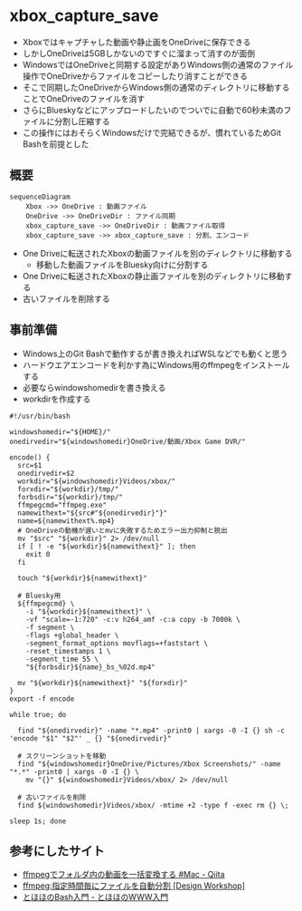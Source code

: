 # xbox_capture_save
* Xboxではキャプチャした動画や静止画をOneDriveに保存できる
* しかしOneDriveは5GBしかないのですぐに溜まって消すのが面倒
* WindowsではOneDriveと同期する設定がありWindows側の通常のファイル操作でOneDriveからファイルをコピーしたり消すことができる
* そこで同期したOneDriveからWindows側の通常のディレクトリに移動することでOneDriveのファイルを消す
* さらにBlueskyなどにアップロードしたいのでついでに自動で60秒未満のファイルに分割し圧縮する
* この操作にはおそらくWindowsだけで完結できるが、慣れているためGit Bashを前提とした

## 概要
```mermaid
sequenceDiagram
    Xbox ->> OneDrive : 動画ファイル
    OneDrive ->> OneDriveDir : ファイル同期
    xbox_capture_save ->> OneDriveDir : 動画ファイル取得
    xbox_capture_save ->> xbox_capture_save : 分割、エンコード
```
* One Driveに転送されたXboxの動画ファイルを別のディレクトリに移動する
  * 移動した動画ファイルをBluesky向けに分割する
* One Driveに転送されたXboxの静止画ファイルを別のディレクトリに移動する
* 古いファイルを削除する

## 事前準備
* Windows上のGit Bashで動作するが書き換えればWSLなどでも動くと思う
* ハードウエアエンコードを利かす為にWindows用のffmpegをインストールする
* 必要ならwindowshomedirを書き換える
* workdirを作成する
  
```
#!/usr/bin/bash

windowshomedir="${HOME}/"
onedirvedir="${windowshomedir}OneDrive/動画/Xbox Game DVR/"

encode() {
  src=$1
  onedirvedir=$2
  workdir="${windowshomedir}Videos/xbox/"
  forxdir="${workdir}/tmp/"
  forbsdir="${workdir}/tmp/"
  ffmpegcmd="ffmpeg.exe"
  namewithext="${src#"${onedirvedir}"}"
  name=${namewithext%.mp4}
  # OneDriveの動機が遅いとmvに失敗するためエラー出力抑制と脱出
  mv "$src" "${workdir}" 2> /dev/null
  if [ ! -e "${workdir}${namewithext}" ]; then
    exit 0
  fi

  touch "${workdir}${namewithext}"

  # Bluesky用
  ${ffmpegcmd} \
    -i "${workdir}${namewithext}" \
    -vf "scale=-1:720" -c:v h264_amf -c:a copy -b 7000k \
    -f segment \
    -flags +global_header \
    -segment_format_options movflags=+faststart \
    -reset_timestamps 1 \
    -segment_time 55 \
    "${forbsdir}${name}_bs_%02d.mp4"

  mv "${workdir}${namewithext}" "${forxdir}"
}
export -f encode

while true; do

  find "${onedirvedir}" -name "*.mp4" -print0 | xargs -0 -I {} sh -c 'encode "$1" "$2"' _ {} "${onedirvedir}"

  # スクリーンショットを移動
  find "${windowshomedir}OneDrive/Pictures/Xbox Screenshots/" -name "*.*" -print0 | xargs -0 -I {} \
    mv "{}" ${windowshomedir}Videos/xbox/ 2> /dev/null

  # 古いファイルを削除
  find ${windowshomedir}Videos/xbox/ -mtime +2 -type f -exec rm {} \;

sleep 1s; done
```
## 参考にしたサイト
* [ffmpegでフォルダ内の動画を一括変換する \#Mac \- Qiita](https://qiita.com/hosota9/items/29f845854db2e4eeebc0)
* [ffmpeg:指定時間毎にファイルを自動分割 \[Design Workshop\]](https://ws.tetsuakibaba.jp/doku.php?id=ffmpeg:%E6%8C%87%E5%AE%9A%E6%99%82%E9%96%93%E6%AF%8E%E3%81%AB%E3%83%95%E3%82%A1%E3%82%A4%E3%83%AB%E3%82%92%E8%87%AA%E5%8B%95%E5%88%86%E5%89%B2)
* [とほほのBash入門 \- とほほのWWW入門](https://www.tohoho-web.com/ex/shell.html#shell-script)
